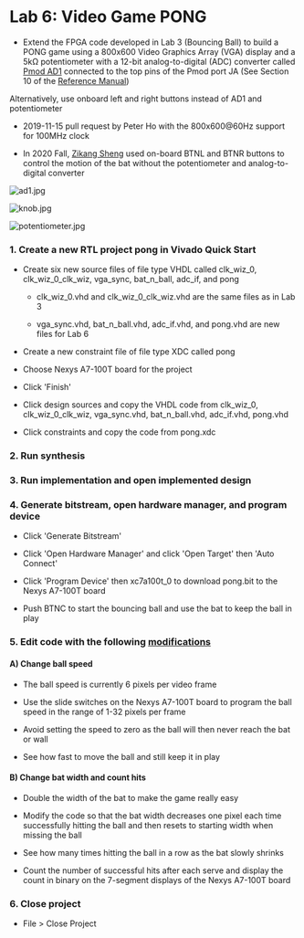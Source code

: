 # Lab 6: Video Game PONG

* Extend the FPGA code developed in Lab 3 (Bouncing Ball) to build a PONG game using a 800x600 Video Graphics Array (VGA) display and a 5k&Omega; potentiometer with a 12-bit analog-to-digital (ADC) converter called [Pmod AD1](https://store.digilentinc.com/pmod-ad1-two-12-bit-a-d-inputs/) connected to the top pins of the Pmod port JA (See Section 10 of the [Reference Manual](https://reference.digilentinc.com/_media/reference/programmable-logic/nexys-a7/nexys-a7_rm.pdf))

Alternatively, use onboard left and right buttons instead of AD1 and potentiometer

* 2019-11-15 pull request by Peter Ho with the 800x600@60Hz support for 100MHz clock

* In 2020 Fall, [Zikang Sheng](https://github.com/karlsheng99/CPE487_dsd/tree/master/lab/lab%206) used on-board BTNL and BTNR buttons to control the motion of the bat without the potentiometer and analog-to-digital converter

![ad1.jpg](https://github.com/kevinwlu/dsd/blob/master/Nexys-A7/Lab-6/ad1.jpg)

![knob.jpg](https://github.com/kevinwlu/dsd/blob/master/Nexys-A7/Lab-6/knob.jpg)

![potentiometer.jpg](https://github.com/kevinwlu/dsd/blob/master/Nexys-A7/Lab-6/potentiometer.jpg)

### 1. Create a new RTL project pong in Vivado Quick Start

* Create six new source files of file type VHDL called clk_wiz_0, clk_wiz_0_clk_wiz, vga_sync, bat_n_ball, adc_if, and pong

  * clk_wiz_0.vhd and clk_wiz_0_clk_wiz.vhd are the same files as in Lab 3
  
  * vga_sync.vhd, bat_n_ball.vhd, adc_if.vhd, and pong.vhd are new files for Lab 6

* Create a new constraint file of file type XDC called pong

* Choose Nexys A7-100T board for the project

* Click 'Finish'

* Click design sources and copy the VHDL code from clk_wiz_0, clk_wiz_0_clk_wiz, vga_sync.vhd, bat_n_ball.vhd, adc_if.vhd, pong.vhd

* Click constraints and copy the code from pong.xdc

### 2. Run synthesis

### 3. Run implementation and open implemented design

### 4. Generate bitstream, open hardware manager, and program device

* Click 'Generate Bitstream'

* Click 'Open Hardware Manager' and click 'Open Target' then 'Auto Connect'

* Click 'Program Device' then xc7a100t_0 to download pong.bit to the Nexys A7-100T board

* Push BTNC to start the bouncing ball and use the bat to keep the ball in play

### 5. Edit code with the following [modifications](https://github.com/kevinwlu/dsd/tree/master/Nexys-A7/Lab-6/Modifications)

#### A) Change ball speed

* The ball speed is currently 6 pixels per video frame

* Use the slide switches on the Nexys A7-100T board to program the ball speed in the range of 1-32 pixels per frame

* Avoid setting the speed to zero as the ball will then never reach the bat or wall

* See how fast to move the ball and still keep it in play

#### B) Change bat width and count hits

* Double the width of the bat to make the game really easy

* Modify the code so that the bat width decreases one pixel each time successfully hitting the ball and then resets to
starting width when missing the ball

* See how many times hitting the ball in a row as the bat slowly shrinks

* Count the number of successful hits after each serve and display the count in binary on the 7-segment displays of the Nexys A7-100T board

### 6. Close project

* File > Close Project
